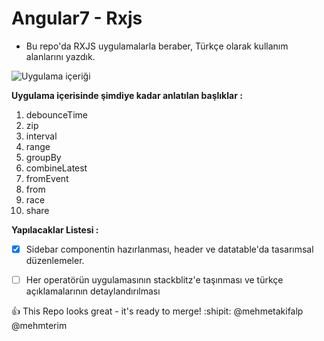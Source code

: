 # Angular7 - Rxjs

- Bu repo'da RXJS uygulamalarla beraber, Türkçe olarak kullanım alanlarını yazdık.

![Uygulama içeriği](https://user-images.githubusercontent.com/2241517/48262208-c2a6a900-e432-11e8-9198-5ad611d94b7e.png)

**Uygulama içerisinde şimdiye kadar anlatılan başlıklar :**
1. debounceTime
2. zip
3. interval
4. range
5. groupBy
6. combineLatest
7. fromEvent
8. from
9. race
10. share

**Yapılacaklar Listesi :**


- [x] Sidebar componentin hazırlanması, header ve datatable'da tasarımsal düzenlemeler.
- [ ] Her operatörün uygulamasının stackblitz'e taşınması ve türkçe açıklamalarının detaylandırılması




:+1: This Repo looks great - it's ready to merge! :shipit:
@mehmetakifalp
@mehmterim


